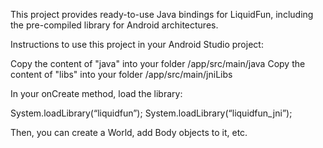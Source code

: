 This project provides ready-to-use Java bindings for LiquidFun, including the pre-compiled library for Android architectures.

Instructions to use this project in your Android Studio project:

Copy the content of "java" into your folder <project root>/app/src/main/java
Copy the content of "libs" into your folder <project root>/app/src/main/jniLibs

In your onCreate method, load the library:

System.loadLibrary(“liquidfun”);
System.loadLibrary(“liquidfun_jni”);

Then, you can create a World, add Body objects to it, etc.
